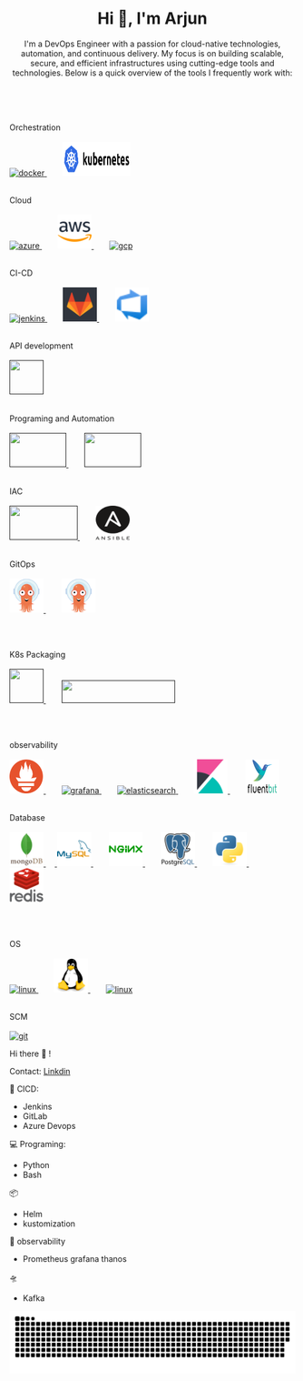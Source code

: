 <h1 align="center">Hi 👋, I'm Arjun</h1>
<div align="center">I'm a DevOps Engineer with a passion for cloud-native technologies, automation, and continuous delivery. My focus is on building scalable, secure, and efficient infrastructures using cutting-edge tools and technologies. Below is a quick overview of the tools I frequently work with:</div>

<br> <br> <br> 


Orchestration
<br> <br> 
<a href="https://www.docker.com/" target="_blank" rel="noreferrer"> <img src="https://github.com/gilbarbara/logos/blob/main/logos/docker.svg" alt="docker" width="120" height="60"/> </a> 
&nbsp;&nbsp;&nbsp;&nbsp;&nbsp;&nbsp;
<a href="https://kubernetes.io" target="_blank" rel="noreferrer"> <img src="https://github.com/cncf/artwork/blob/main/projects/kubernetes/horizontal/color/kubernetes-horizontal-color.svg" alt="kubernetes" width="120" height="60"/> </a> 
<br> <br> 

Cloud 
<br> <br> 
<a href="https://azure.microsoft.com/en-in/" target="_blank" rel="noreferrer"> <img src="https://www.vectorlogo.zone/logos/microsoft_azure/microsoft_azure-icon.svg" alt="azure" width="60" height="60"/> </a> 
&nbsp;&nbsp;&nbsp;&nbsp;&nbsp;&nbsp;
<a href="" target="_blank" rel="noreferrer"> <img src="https://raw.githubusercontent.com/devicons/devicon/master/icons/amazonwebservices/amazonwebservices-original-wordmark.svg" alt="aws" width="60" height="60"/> </a> 
&nbsp;&nbsp;&nbsp;&nbsp;&nbsp;&nbsp;
<a href="https://cloud.google.com" target="_blank" rel="noreferrer"> <img src="https://www.vectorlogo.zone/logos/google_cloud/google_cloud-icon.svg" alt="gcp" width="60" height="60"/> </a> 
<br> <br> 

CI-CD
<br> <br> 
<a href="https://www.jenkins.io" target="_blank" rel="noreferrer"> <img src="https://www.vectorlogo.zone/logos/jenkins/jenkins-icon.svg" alt="jenkins" width="60" height="60"/> </a> 
&nbsp;&nbsp;&nbsp;&nbsp;&nbsp;&nbsp;
<a href="" target="_blank" rel="noreferrer"> <img src="https://github.com/edent/SuperTinyIcons/blob/master/images/svg/gitlab.svg" alt="" width="60" height="60"/> </a> 
&nbsp;&nbsp;&nbsp;&nbsp;&nbsp;&nbsp;
<a href="" target="_blank" rel="noreferrer"> <img src="https://github.com/walkxcode/dashboard-icons/blob/main/svg/azure-devops.svg" alt="" width="60" height="60"/> </a>
<br> <br> 

API development
<br> <br> 
<a href="" target="_blank" rel="noreferrer"> <img src="https://github.com/gilbarbara/logos/blob/main/logos/fastapi-icon.svg" alt="" width="60" height="60"/> </a> 
<br> <br> 

Programing and Automation
<br> <br> 
<a href="" target="_blank" rel="noreferrer"> <img src="https://github.com/detain/svg-logos/blob/master/svg/p/python-3.svg" alt="" width="100" height="60"/> </a> 
&nbsp;&nbsp;&nbsp;&nbsp;&nbsp;&nbsp;
<a href="" target="_blank" rel="noreferrer"> <img src="https://github.com/gilbarbara/logos/blob/main/logos/bash.svg" alt="" width="100" height="60"/> </a> 
<br> <br> 

IAC
<br> <br> 
<a href="" target="_blank" rel="noreferrer"> <img src="https://github.com/gilbarbara/logos/blob/main/logos/terraform.svg" alt="" width="120" height="60"/> </a> 
&nbsp;&nbsp;&nbsp;&nbsp;&nbsp;&nbsp;
<a href="" target="_blank" rel="noreferrer"> <img src="https://github.com/gilbarbara/logos/blob/main/logos/ansible.svg" alt="" width="60" height="60"/> </a> 
<br> <br> 


GitOps
<br> <br> 
<a href="" target="_blank" rel="noreferrer"> <img src="https://github.com/walkxcode/dashboard-icons/blob/main/svg/argocd.svg" alt="" width="60" height="60"/> </a> 
&nbsp;&nbsp;&nbsp;&nbsp;&nbsp;&nbsp;
<a href="" target="_blank" rel="noreferrer"> <img src="https://github.com/walkxcode/dashboard-icons/blob/main/svg/argocd.svg" alt="" width="60" height="60"/> </a> 

<br> <br> 

K8s Packaging
<br> <br> 
<a href="" target="_blank" rel="noreferrer"> <img src="https://github.com/gilbarbara/logos/blob/main/logos/helm.svg" alt="" width="60" height="60"/> </a> 
&nbsp;&nbsp;&nbsp;&nbsp;&nbsp;&nbsp;
<a href="" target="_blank" rel="noreferrer"> <img src="https://miro.medium.com/v2/resize:fit:1400/format:webp/1*D_zi4yHDqh2Hx0YnLxtlGQ.jpeg" alt="" width="200" height="40"/> </a> 



<br> <br> 


observability
<br> <br> 
<a href="" target="_blank" rel="noreferrer"> <img src="https://github.com/walkxcode/dashboard-icons/blob/main/svg/prometheus.svg" alt="" width="60" height="60"/> </a> 
&nbsp;&nbsp;&nbsp;&nbsp;&nbsp;&nbsp;
<a href="https://grafana.com" target="_blank" rel="noreferrer"> <img src="https://www.vectorlogo.zone/logos/grafana/grafana-icon.svg" alt="grafana" width="60" height="60"/> </a> 
&nbsp;&nbsp;&nbsp;&nbsp;&nbsp;&nbsp;
<a href="https://www.elastic.co" target="_blank" rel="noreferrer"> <img src="https://www.vectorlogo.zone/logos/elastic/elastic-icon.svg" alt="elasticsearch" width="60" height="60"/> </a>
&nbsp;&nbsp;&nbsp;&nbsp;&nbsp;&nbsp;
<a href="" target="_blank" rel="noreferrer"> <img src="https://github.com/devicons/devicon/blob/master/icons/kibana/kibana-original.svg" alt="" width="60" height="60"/> </a>
&nbsp;&nbsp;&nbsp;&nbsp;&nbsp;&nbsp;
<a href="" target="_blank" rel="noreferrer"> <img src="https://github.com/cncf/artwork/blob/main/projects/fluentd/fluentbit/stacked/fluentbit-stacked-color.svg" alt="" width="59" height="60"/> </a>
<br> <br> 


Database
<br> <br> 
<a href="https://www.mongodb.com/" target="_blank" rel="noreferrer"> <img src="https://raw.githubusercontent.com/devicons/devicon/master/icons/mongodb/mongodb-original-wordmark.svg" alt="mongodb" width="60" height="60"/> </a> 
&nbsp;&nbsp;&nbsp;&nbsp;<a href="https://www.mysql.com/" target="_blank" rel="noreferrer"> <img src="https://raw.githubusercontent.com/devicons/devicon/master/icons/mysql/mysql-original-wordmark.svg" alt="mysql" width="60" height="60"/> </a> 
&nbsp;&nbsp;&nbsp;&nbsp;&nbsp;&nbsp;
<a href="https://www.nginx.com" target="_blank" rel="noreferrer"> <img src="https://raw.githubusercontent.com/devicons/devicon/master/icons/nginx/nginx-original.svg" alt="nginx" width="60" height="60"/> </a> 
&nbsp;&nbsp;&nbsp;&nbsp;&nbsp;&nbsp;
<a href="https://www.postgresql.org" target="_blank" rel="noreferrer"> <img src="https://raw.githubusercontent.com/devicons/devicon/master/icons/postgresql/postgresql-original-wordmark.svg" alt="postgresql" width="60" height="60"/> </a> 
&nbsp;&nbsp;&nbsp;&nbsp;&nbsp;&nbsp;
<a href="https://www.python.org" target="_blank" rel="noreferrer"> <img src="https://raw.githubusercontent.com/devicons/devicon/master/icons/python/python-original.svg" alt="python" width="60" height="60"/> </a> 
&nbsp;&nbsp;&nbsp;&nbsp;&nbsp;&nbsp;
<a href="https://redis.io" target="_blank" rel="noreferrer"> <img src="https://raw.githubusercontent.com/devicons/devicon/master/icons/redis/redis-original-wordmark.svg" alt="redis" width="60" height="60"/> </a> </p>
<br> <br> 

OS
<br> <br> 
<a href="https://www.linux.org/" target="_blank" rel="noreferrer"> <img src="https://github.com/get-icon/geticon/blob/master/icons/redhat.svg" alt="linux" width="60" height="60"/> </a> 
&nbsp;&nbsp;&nbsp;&nbsp;&nbsp;&nbsp;
<a href="https://www.linux.org/" target="_blank" rel="noreferrer"> <img src="https://raw.githubusercontent.com/devicons/devicon/master/icons/linux/linux-original.svg" alt="linux" width="60" height="60"/> </a> 
&nbsp;&nbsp;&nbsp;&nbsp;&nbsp;&nbsp;
<a href="https://www.linux.org/" target="_blank" rel="noreferrer"> <img src="[https://raw.githubusercontent.com/devicons/devicon/master/icons/linux/linux-original.svg](https://github.com/vinceliuice/Fluent-icon-theme/blob/master/src/scalable/apps/ubuntuone.svg
)" alt="linux" width="60" height="60"/> </a>
<br> <br> 

SCM 
<br> <br> 
<a href="https://git-scm.com/" target="_blank" rel="noreferrer"> <img src="https://www.vectorlogo.zone/logos/git-scm/git-scm-icon.svg" alt="git" width="60" height="60"/> </a> 









Hi there 👋 !


Contact:  <a href="https://www.linkedin.com/in/arjunavofficial">Linkdin</a>


🚀 CICD:
- Jenkins
- GitLab
- Azure Devops 



💻 Programing:
- Python
- Bash 



📦 
- Helm
- kustomization



🔎 observability
- Prometheus grafana thanos

🛸 
- Kafka


<!---
arjunavinfra/arjunavinfra is a ✨ special ✨ repository because its `README.md` (this file) appears on your GitHub profile.
You can click the Preview link to take a look at your changes.
--->

<a href="https://github.com/tomondre"><img src="github-contribution-grid-snake.svg"></a>
